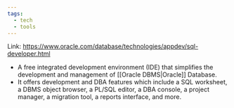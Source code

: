 ```yaml
---
tags:
  - tech
  - tools
---
```

Link: https://www.oracle.com/database/technologies/appdev/sql-developer.html

- A free integrated development environment (IDE) that simplifies the development and management of [[Oracle DBMS|Oracle]] Database.
- It offers development and DBA features which include a SQL worksheet, a DBMS object browser, a PL/SQL editor, a DBA console, a project manager, a migration tool, a reports interface, and more.